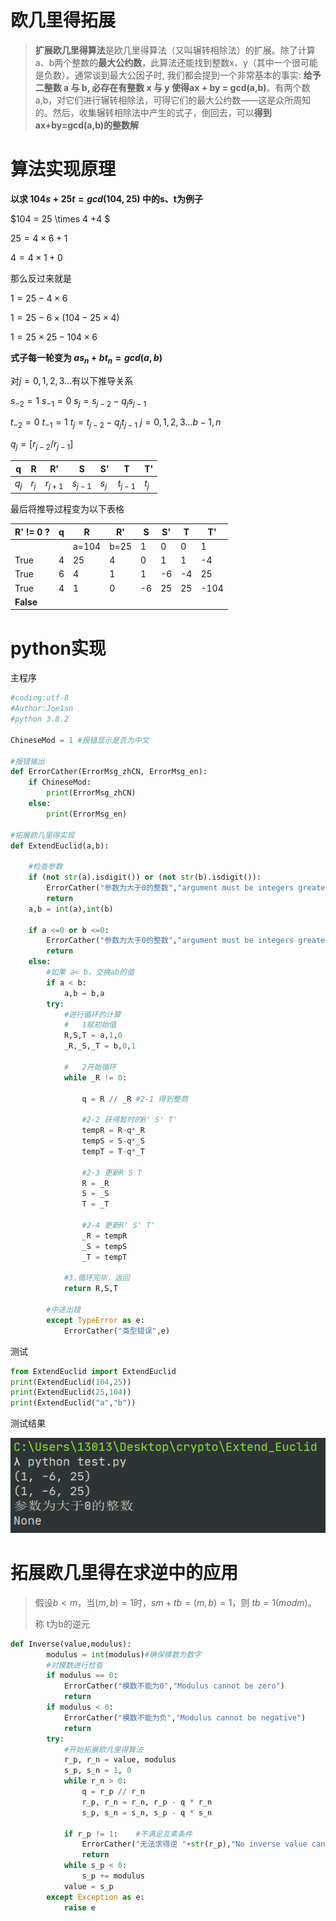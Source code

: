# 欧几里得拓展

> **扩展欧几里得算法**是欧几里得算法（又叫辗转相除法）的扩展。除了计算a、b两个整数的**最大公约数**，此算法还能找到整数x、y（其中一个很可能是负数）。通常谈到最大公因子时, 我们都会提到一个非常基本的事实: **给予二整数 a 与 b, 必存在有整数 x 与 y 使得ax + by = gcd(a,b)**。有两个数a,b，对它们进行辗转相除法，可得它们的最大公约数——这是众所周知的。然后，收集辗转相除法中产生的式子，倒回去，可以**得到ax+by=gcd(a,b)的整数解**

# 算法实现原理

**以求  $104s+25t = gcd(104,25)$ 中的s、t为例子**

$104 = 25 \times 4 +4 $

$25 = 4 \times 6 + 1$

$4 = 4 \times 1 +0$

那么反过来就是

$1 = 25 - 4 \times 6$

$1= 25-6\times(104-25\times4)$

$1=25\times25-104\times6$

**式子每一轮变为 $a s_n +b t_n = gcd(a,b)$**

对$j = 0,1,2,3...$有以下推导关系

$s_{-2} = 1$  $s_{-1}=0$  $s_{j}=s_{j-2}-q_j s_{j-1}$

$t_{-2}=0$   $t_{-1} = 1$  $t_j = t_{j-2}-q_jt_{j-1}$          $j=0,1,2,3...b-1,n$

$q_j=[r_{j-2}/r_{j-1}]$

| q     | R     | R'        | S         | S'    | T         | T'    |
| ----- | ----- | --------- | --------- | ----- | --------- | ----- |
| $q_j$ | $r_j$ | $r_{j+1}$ | $s_{j-1}$ | $s_j$ | $t_{j-1}$ | $t_j$ |

最后将推导过程变为以下表格

| R' != 0 ? | q    | R     | R'   | S    | S'   | T    | T'   |
| --------- | ---- | ----- | ---- | ---- | ---- | ---- | ---- |
|           |      | a=104 | b=25 | 1    | 0    | 0    | 1    |
| True      | 4    | 25    | 4    | 0    | 1    | 1    | -4   |
| True      | 6    | 4     | 1    | 1    | -6   | -4   | 25   |
| True      | 4    | 1     | 0    | -6   | 25   | 25   | -104 |
| **False** |      |       |      |      |      |      |      |

# python实现

主程序

```python
#coding:utf-8
#Author:Joe1sn
#python 3.8.2

ChineseMod = 1 #报错显示是否为中文

#报错输出
def ErrorCather(ErrorMsg_zhCN, ErrorMsg_en):
	if ChineseMod:
		print(ErrorMsg_zhCN)
	else:
		print(ErrorMsg_en)

#拓展欧几里得实现
def ExtendEuclid(a,b):

	#检查参数
	if (not str(a).isdigit()) or (not str(b).isdigit()):
		ErrorCather("参数为大于0的整数","argument must be integers greater than 0")
		return
	a,b = int(a),int(b)

	if a <=0 or b <=0:
		ErrorCather("参数为大于0的整数","argument must be integers greater than 0")
		return
	else:
		#如果 a< b，交换ab的值
		if a < b:
			a,b = b,a
		try:
			#进行循环的计算
			#	1赋初始值
			R,S,T = a,1,0
			_R,_S,_T = b,0,1

			#	2开始循环
			while _R != 0:

				q = R // _R #2-1 得到整商

				#2-2 获得暂时的R' S' T'
				tempR = R-q*_R
				tempS = S-q*_S
				tempT = T-q*_T

				#2-3 更新R S T
				R = _R
				S = _S
				T = _T

				#2-4 更新R' S' T'
				_R = tempR
				_S = tempS
				_T = tempT

			#3.循环完毕，返回
			return R,S,T

		#中途出错
		except TypeError as e:
			ErrorCather("类型错误",e)
```

测试

```python
from ExtendEuclid import ExtendEuclid
print(ExtendEuclid(104,25))
print(ExtendEuclid(25,104))
print(ExtendEuclid("a","b"))
```

测试结果

![result](..\img\Extend_Euclid\result.png)

# 拓展欧几里得在求逆中的应用

> 假设$b<m$，当$(m,b)=1$时，$sm+tb=(m,b) = 1$，则 $tb = 1(mod m)$。
>
> 称 t为b的逆元

```python
def Inverse(value,modulus):
		modulus = int(modulus)#确保模数为数字
		#对模数进行检查
		if modulus == 0:
			ErrorCather("模数不能为0","Modulus cannot be zero")
			return
		if modulus < 0:
			ErrorCather("模数不能为负","Modulus cannot be negative")
			return
		try:
            #开始拓展欧几里得算法
			r_p, r_n = value, modulus
			s_p, s_n = 1, 0
			while r_n > 0:
				q = r_p // r_n
				r_p, r_n = r_n, r_p - q * r_n
				s_p, s_n = s_n, s_p - q * s_n
                
			if r_p != 1:	#不满足互素条件
				ErrorCather("无法求得逆 "+str(r_p),"No inverse value can be computed" + str(r_p))
				return
			while s_p < 0:
				s_p += modulus
			value = s_p
		except Exception as e:
			raise e
```

